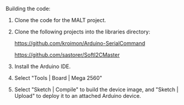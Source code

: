 Building the code:

1) Clone the code for the MALT project.
2) Clone the following projects into the libraries directory:

    https://github.com/kroimon/Arduino-SerialCommand
    
    https://github.com/sastorer/SoftI2CMaster
    
3) Install the Arduino IDE.
4) Select "Tools | Board | Mega 2560"
5) Select "Sketch | Compile" to build the device image, and "Sketch | Upload" to deploy it to an attached Arduino device.
